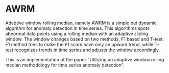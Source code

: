 # AWRM

Adaptive window rolling median, namely AWRM is a simple but dynamic algorithm for anomaly detection in time series. This algorithms spots abnormal data points using a rolling median with an adaptive sliding window. The window changes based on two methods, F1 based and T-test. F1 method tries to make the F1 score have only an upward trend, while T-test recognizes trends in time series and adjusts the window accordingly.

This is an implementation of the paper "Utilizing an adaptive window rolling median methodology for time series anomaly detection".

